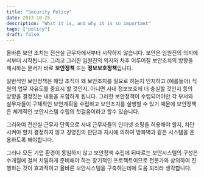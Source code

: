 ```yaml
---
title: "Security Policy"
date: 2017-10-25
description: "What it is, and why it is so important"
tags: ["policy"]
draft: false
--- 
```

올바른 보안 조치는 전산실 근무자에서부터 시작하지 않습니다. 보안은 임원진의 의지에서부터 시작됩니다. 그리고 그러한 임원진의 의지와 차후 이루어질 보안조치의 방향을 제시하는 문서가 바로 **보안정책** 또는 **정보보호정책**입니다.

일반적인 보안정책은 해당 조직이 왜 보안조치를 필요로 하는지 인지하고 (예를들어) 직원의 업무 자유도를 중요시 할 것인지, 아니면 사내 정보보호에 더 충실할 것인지 등의 방향을 결정짓는 내용을 포함하게 됩니다. 그러한 보안정책이 수립되어야만 각 부서와 실무자들이 구체적인 보안계획을 수립하고 보안조치를 실행할 수 있기 때문에 보안정책은 체계적인 보안시스템 수립의 첫걸음이라고 할수 있습니다.

그리하여 전산실 근무자 단독으로 사내 근무자들의 인터넷 쇼핑을 허용해야 할지, 차단시켜야 할지 결정하지 않고 경영진의 판단과 지시에 의하여 방화벽과 같은 시스템을 운용하도록 해야합니다.

그러나 모든 기업 환경이 동일하지 않고 보안정책 수립에 뒤따르는 보안시스템의 구성은 수개월에 걸쳐 치밀하게 준비해야 하는 장기적인 프로젝트이므로 전문가와 상의하여 진행하는 것이 효과적이고 올바른 보안시스템을 구축하는데에 도움 되리라 생각합니다.

